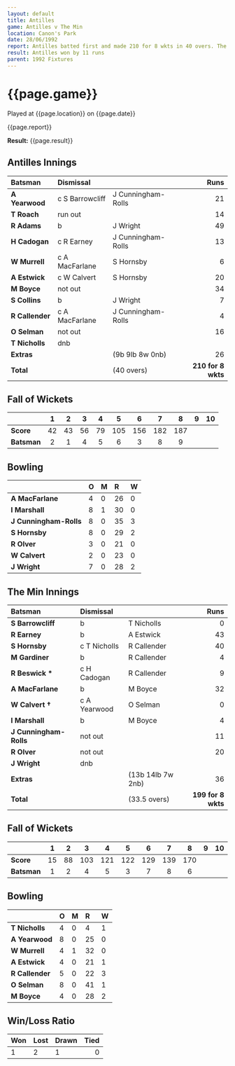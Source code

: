 ```yaml
---
layout: default
title: Antilles
game: Antilles v The Min
location: Canon's Park
date: 28/06/1992
report: Antilles batted first and made 210 for 8 wkts in 40 overs. The Min replied with 199 for 8 wkts in 40 overs
result: Antilles won by 11 runs
parent: 1992 Fixtures
---
```


# {{page.game}}

Played at {{page.location}} on {{page.date}}

{{page.report}}

**Result:** {{page.result}}

## Antilles Innings

| Batsman | Dismissal |  | Runs |
|:---|:---|---|---:|
| **A Yearwood** | c S Barrowcliff | J Cunningham-Rolls | 21 | 
| **T Roach** | run out |  | 14 | 
| **R Adams** | b | J Wright | 49 | 
| **H Cadogan** | c R Earney | J Cunningham-Rolls | 13 | 
| **W Murrell** | c A MacFarlane | S Hornsby | 6 | 
| **A Estwick** | c W Calvert | S Hornsby | 20 |
| **M Boyce** | not out |  | 34 | 
| **S Collins** | b | J Wright | 7 |
| **R Callender** | c A MacFarlane | J Cunningham-Rolls | 4 | 
| **O Selman** | not out |  | 16 | 
| **T Nicholls** | dnb |  |  |
| **Extras** | | (9b 9lb 8w 0nb) | 26 | 
| **Total** | | (40 overs) | **210 for 8 wkts** | 

## Fall of Wickets

| | 1 | 2 | 3 | 4 | 5 | 6 | 7 | 8 | 9 | 10 |
|---|:---:|:---:|:---:|:---:|:---:|:---:|:---:|:---:|:---:|:---:|
| **Score** | 42 | 43 | 56 | 79 | 105 | 156 | 182 | 187 |  |  |
| **Batsman** | 2 | 1 | 4 | 5 | 6 | 3 | 8 | 9 |  |  |

## Bowling

| | O | M | R | W |
|---|:---|:---|:---|:---|
| **A MacFarlane** | 4 | 0 | 26 | 0 | 
| **I Marshall** | 8 | 1 | 30 | 0 | 
| **J Cunningham-Rolls** | 8 | 0 | 35 | 3 | 
| **S Hornsby** | 8 | 0 | 29 | 2 | 
| **R Olver** | 3 | 0 | 21 | 0 |
| **W Calvert** | 2 | 0 | 23 | 0 |
| **J Wright** | 7 | 0 | 28 | 2 |

## The Min Innings

| Batsman | Dismissal |  | Runs |
|:---|:---|---|---:|
| **S Barrowcliff** | b | T Nicholls | 0 | 
| **R Earney** | b | A Estwick | 43 | 
| **S Hornsby** | c T Nicholls | R Callender | 40 | 
| **M Gardiner** | b | R Callender | 4 | 
| **R Beswick &#42;** | c H Cadogan | R Callender | 9 | 
| **A MacFarlane** | b | M Boyce | 32 | 
| **W Calvert &#8224;** | c A Yearwood | O Selman | 0 | 
| **I Marshall** | b | M Boyce | 4 | 
| **J Cunningham-Rolls** | not out |  | 11 | 
| **R Olver** | not out |  | 20 | 
| **J Wright** | dnb |  |  | 
| **Extras** | | (13b 14lb 7w 2nb) | 36 | 
| **Total** | | (33.5 overs) | **199 for 8 wkts** | 

## Fall of Wickets

| | 1 | 2 | 3 | 4 | 5 | 6 | 7 | 8 | 9 | 10 |
|---|:---:|:---:|:---:|:---:|:---:|:---:|:---:|:---:|:---:|:---:|
| **Score** | 15 | 88 | 103 | 121 | 122 | 129 | 139 | 170 |  |  | 
| **Batsman** | 1 | 2 | 4 | 5 | 3 | 7 | 8 | 6 |  |  | 

## Bowling

| | O | M | R | W |
|---|:---|:---|:---|:---|
| **T Nicholls** | 4 | 0 | 4 | 1 | 
| **A Yearwood** | 8 | 0 | 25 | 0 | 
| **W Murrell** | 4 | 1 | 32 | 0 | 
| **A Estwick** | 4 | 0 | 21 | 1 | 
| **R Callender** | 5 | 0 | 22 | 3 |
| **O Selman** | 8 | 0 | 41 | 1 | 
| **M Boyce** | 4 | 0 | 28 | 2 | 

## Win/Loss Ratio

| Won | Lost | Drawn | Tied |
|:---|:---|:---|---:|
| 1 | 2 | 1 | 0 |